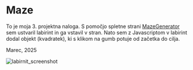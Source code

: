 # Maze

To je moja 3. projektna naloga. S pomočjo spletne strani [MazeGenerator](http://www.mazegenerator.net/) sem ustvaril labirint in ga vstavil v stran. Nato sem z Javascriptom v labirint dodal objekt (kvadratek), ki s klikom na gumb potuje od začetka do cilja. 

Marec, 2025

![labirnit_screenshot](https://github.com/user-attachments/assets/b8b3e3cc-2f46-46cf-9fd6-db1dacb7ba47)
